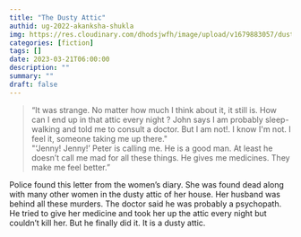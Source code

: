 ```yaml
---
title: "The Dusty Attic"
authid: ug-2022-akanksha-shukla
img: https://res.cloudinary.com/dhodsjwfh/image/upload/v1679883057/dusty-attic_ehbflb.jpg
categories: [fiction]
tags: []
date: 2023-03-21T06:00:00
description: ""
summary: ""
draft: false
---
```


> “It was strange. No matter how much I think about it, it still is. How can I end up in that attic every night ? John says I am probably sleep-walking and told me to consult a doctor. But I am not!. I know I'm not. I feel it, someone taking me up there."<br>"‘Jenny! Jenny!’ Peter is calling me. He is a good man. At least he doesn’t call me mad for all these things. He gives me medicines. They make me feel better.”

Police found this letter from the women’s diary. She was found dead along with many other women in the dusty attic of her house. Her husband was behind all these murders. The doctor said he was probably a psychopath. He tried to give her medicine and took her up the attic every night but couldn’t kill her. But he finally did it. It is a dusty attic.